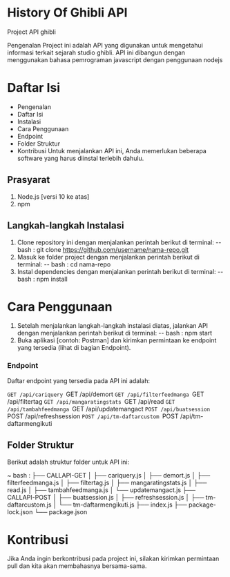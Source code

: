 # History Of Ghibli API
Project API ghibli

Pengenalan
Project ini adalah API yang digunakan untuk mengetahui informasi terkait sejarah studio ghibli. API ini dibangun dengan menggunakan bahasa pemrograman javascript dengan penggunaan nodejs

# Daftar Isi
- Pengenalan
- Daftar Isi
- Instalasi
- Cara Penggunaan
- Endpoint
- Folder Struktur
- Kontribusi
Untuk menjalankan API ini, Anda memerlukan beberapa software yang harus diinstal terlebih dahulu.

## Prasyarat
1. Node.js [versi 10 ke atas]
2. npm
## Langkah-langkah Instalasi
1. Clone repository ini dengan menjalankan perintah berikut di terminal:
-- bash : git clone https://github.com/username/nama-repo.git
2. Masuk ke folder project dengan menjalankan perintah berikut di terminal:
-- bash : cd nama-repo
3. Instal dependencies dengan menjalankan perintah berikut di terminal:
-- bash : npm install

# Cara Penggunaan
1. Setelah menjalankan langkah-langkah instalasi diatas, jalankan API dengan menjalankan perintah berikut di terminal:
-- bash : npm start
2. Buka aplikasi [contoh: Postman] dan kirimkan permintaan ke endpoint yang tersedia (lihat di bagian Endpoint).
### Endpoint
Daftar endpoint yang tersedia pada API ini adalah:

`GET /api/cariquery
`GET /api/demort
`GET /api/filterfeedmanga
`GET /api/filtertag
`GET /api/mangaratingstats
`GET /api/read
`GET /api/tambahfeedmanga
`GET /api/updatemangact
`POST /api/buatsession
`POST /api/refreshsession
`POST /api/tm-daftarcustom
`POST /api/tm-daftarmengikuti

## Folder Struktur
Berikut adalah struktur folder untuk API ini:

~ bash :
├── CALLAPI-GET
│   ├── cariquery.js
│   ├── demort.js
│   ├── filterfeedmanga.js
│   ├── filtertag.js
│   ├── mangaratingstats.js
│   ├── read.js
│   ├── tambahfeedmanga.js
│   └── updatemangact.js
├── CALLAPI-POST
│   ├── buatsession.js
│   ├── refreshsession.js
│   ├── tm-daftarcustom.js
│   └── tm-daftarmengikuti.js
├── index.js
├── package-lock.json
└── package.json

# Kontribusi
Jika Anda ingin berkontribusi pada project ini, silakan kirimkan permintaan pull dan kita akan membahasnya bersama-sama.
